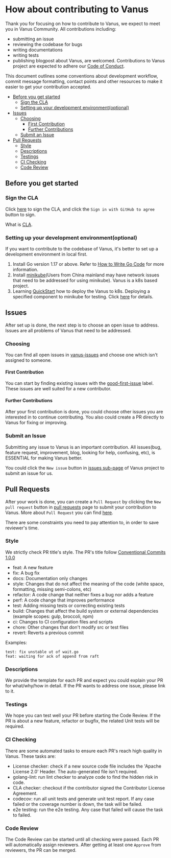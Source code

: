 # How about contributing to Vanus

Thank you for focusing on how to contribute to Vanus, we expect to meet you in Vanus Community. All contributions including:

- submitting an issue
- reviewing the codebase for bugs
- writing documentations
- writing tests
- publishing blogpost about Vanus, are welcomed. Contributions to Vanus project are expected to adhere our [Code of Conduct](CODE-OF-CONDUCT.md).

This document outlines some conventions about development workflow, commit message formatting, contact points and other
resources to make it easier to get your contribution accepted.

<!-- TOC -->
- [Before you get started](#before-you-get-started)
  - [Sign the CLA](#sign-the-cla)
  - [Setting up your development environment(optional)](#setting-up-your-development-environmentoptional)
- [Issues](#issues)
  - [Choosing](#choosing)
    - [First Contribution](#first-contribution)
    - [Further Contributions](#further-contributions)
  - [Submit an Issue](#submit-an-issue)
- [Pull Requests](#pull-requests)
  - [Style](#style)
  - [Descriptions](#descriptions)
  - [Testings](#testings)
  - [CI Checking](#ci-checking)
  - [Code Review](#code-review)
<!-- /TOC -->

## Before you get started

### Sign the CLA

Click [here](https://cla-assistant.io/vanus-labs/vanus) to sign the CLA, and click the `Sign in with GitHub to agree` button to sign.

What is [CLA](https://en.wikipedia.org/wiki/Contributor_License_Agreement).

### Setting up your development environment(optional)

If you want to contribute to the codebase of Vanus, it's better to set up a development environment in local first.

1. Install Go version 1.17 or above. Refer to [How to Write Go Code](https://go.dev/doc/code) for more information.
2. Install [minikube](https://minikube.sigs.k8s.io/docs/start/)(Users from China mainland may have network issues that need to be addressed for using minikube).
Vanus is a k8s based project.
3. Learning [QuickStart](https://docs.vanus.ai/getting-started/quick-start) how to deploy the Vanus to k8s. Deploying a specified component to minikube for testing.
Click [here](#) for details.

## Issues

After set up is done, the next step is to choose an open issue to address. Issues are all problems of Vanus that need to be addressed.

### Choosing

You can find all open issues in [vanus-issues](https://github.com/vanus-labs/vanus/issues) and choose one which isn't
assigned to someone.

#### First Contribution

You can start by finding existing issues with the [good-first-issue](https://github.com/vanus-labs/vanus/issues?q=is%3Aopen+is%3Aissue+label%3A"good+first+issue") label.
These issues are well suited for a new contributor.

#### Further Contributions

After your first contribution is done, you could choose other issues you are interested in to continue contributing. You also
could create a PR directly to Vanus for fixing or improving.

### Submit an Issue

Submitting any issue to Vanus is an important contribution. All issues(bug, feature request, improvement, blog, looking for help, confusing, etc), is ESSENTIAL for making Vanus better.

You could click the `New issue` button in [issues sub-page](https://github.com/vanus-labs/vanus/issues) of Vanus project to submit an issue for us.

## Pull Requests

After your work is done, you can create a `Pull Request` by clicking the `New pull request` button in
[pull requests](https://github.com/vanus-labs/vanus/pulls) page to submit your contribution to Vanus.
More about `Pull Request` you can find [here](https://docs.github.com/en/pull-requests/collaborating-with-pull-requests).

There are some constraints you need to pay attention to, in order to save reviewer's time.

### Style

We strictly check PR title's style. The PR's title follow [Conventional Commits 1.0.0](https://www.conventionalcommits.org/en/v1.0.0/)

- feat: A new feature
- fix: A bug fix
- docs: Documentation only changes
- style: Changes that do not affect the meaning of the code (white space, formatting, missing semi-colons, etc)
- refactor: A code change that neither fixes a bug nor adds a feature
- perf: A code change that improves performance
- test: Adding missing tests or correcting existing tests
- build: Changes that affect the build system or external dependencies (example scopes: gulp, broccoli, npm)
- ci: Changes to CI configuration files and scripts
- chore: Other changes that don't modify src or test files
- revert: Reverts a previous commit

Examples:

```text
test: fix unstable ut of wait.go 
feat: waiting for ack of append from raft
```

### Descriptions

We provide the template for each PR and expect you could explain your PR for what/why/how in detail.
If the PR wants to address one issue, please link to it.

### Testings

We hope you can test well your PR before starting the Code Review. If the PR is about a new feature, refactor or bugfix, the related
Unit tests will be required.

### CI Checking

There are some automated tasks to ensure each PR's reach high quality in Vanus. These tasks are:

- License checker: check if a new source code file includes the 'Apache License 2.0' Header. The auto-generated file isn't required.
- golang-lint: run lint checker to analyze code to find the hidden risk in code.
- CLA checker: checkout if the contributor signed the Contributor License Agreement.
- codecov: run all unit tests and generate unit test report. If any case failed or the coverage number is down, the task will be failed.
- e2e testing: run the e2e testing. Any case that failed will cause the task to failed.

### Code Review

The Code Review can be started until all checking were passed. Each PR will automatically assign reviewers. After getting at least one `Approve` from reviewers, the PR can be merged.
